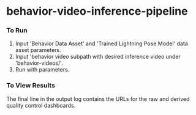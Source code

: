 # behavior-video-inference-pipeline

### To Run
1) Input 'Behavior Data Asset' and 'Trained Lightning Pose Model' data asset parameters.
2) Input 'behavior video subpath with desired inference video under 'behavior-videos/'.
3) Run with parameters. 


### To View Results
The final line in the output log contains the URLs for the raw and derived quality control dashboards. 
